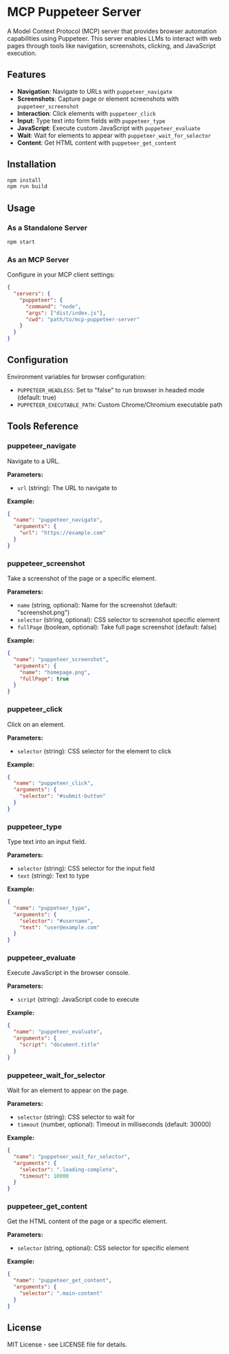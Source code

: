 # MCP Puppeteer Server

A Model Context Protocol (MCP) server that provides browser automation capabilities using Puppeteer. This server enables LLMs to interact with web pages through tools like navigation, screenshots, clicking, and JavaScript execution.

## Features

- **Navigation**: Navigate to URLs with `puppeteer_navigate`
- **Screenshots**: Capture page or element screenshots with `puppeteer_screenshot`
- **Interaction**: Click elements with `puppeteer_click`
- **Input**: Type text into form fields with `puppeteer_type`
- **JavaScript**: Execute custom JavaScript with `puppeteer_evaluate`
- **Wait**: Wait for elements to appear with `puppeteer_wait_for_selector`
- **Content**: Get HTML content with `puppeteer_get_content`

## Installation

```bash
npm install
npm run build
```

## Usage

### As a Standalone Server

```bash
npm start
```

### As an MCP Server

Configure in your MCP client settings:

```json
{
  "servers": {
    "puppeteer": {
      "command": "node",
      "args": ["dist/index.js"],
      "cwd": "path/to/mcp-puppeteer-server"
    }
  }
}
```

## Configuration

Environment variables for browser configuration:

- `PUPPETEER_HEADLESS`: Set to "false" to run browser in headed mode (default: true)
- `PUPPETEER_EXECUTABLE_PATH`: Custom Chrome/Chromium executable path

## Tools Reference

### puppeteer_navigate

Navigate to a URL.

**Parameters:**
- `url` (string): The URL to navigate to

**Example:**
```json
{
  "name": "puppeteer_navigate",
  "arguments": {
    "url": "https://example.com"
  }
}
```

### puppeteer_screenshot

Take a screenshot of the page or a specific element.

**Parameters:**
- `name` (string, optional): Name for the screenshot (default: "screenshot.png")
- `selector` (string, optional): CSS selector to screenshot specific element
- `fullPage` (boolean, optional): Take full page screenshot (default: false)

**Example:**
```json
{
  "name": "puppeteer_screenshot",
  "arguments": {
    "name": "homepage.png",
    "fullPage": true
  }
}
```

### puppeteer_click

Click on an element.

**Parameters:**
- `selector` (string): CSS selector for the element to click

**Example:**
```json
{
  "name": "puppeteer_click",
  "arguments": {
    "selector": "#submit-button"
  }
}
```

### puppeteer_type

Type text into an input field.

**Parameters:**
- `selector` (string): CSS selector for the input field
- `text` (string): Text to type

**Example:**
```json
{
  "name": "puppeteer_type",
  "arguments": {
    "selector": "#username",
    "text": "user@example.com"
  }
}
```

### puppeteer_evaluate

Execute JavaScript in the browser console.

**Parameters:**
- `script` (string): JavaScript code to execute

**Example:**
```json
{
  "name": "puppeteer_evaluate",
  "arguments": {
    "script": "document.title"
  }
}
```

### puppeteer_wait_for_selector

Wait for an element to appear on the page.

**Parameters:**
- `selector` (string): CSS selector to wait for
- `timeout` (number, optional): Timeout in milliseconds (default: 30000)

**Example:**
```json
{
  "name": "puppeteer_wait_for_selector",
  "arguments": {
    "selector": ".loading-complete",
    "timeout": 10000
  }
}
```

### puppeteer_get_content

Get the HTML content of the page or a specific element.

**Parameters:**
- `selector` (string, optional): CSS selector for specific element

**Example:**
```json
{
  "name": "puppeteer_get_content",
  "arguments": {
    "selector": ".main-content"
  }
}
```

## License

MIT License - see LICENSE file for details.